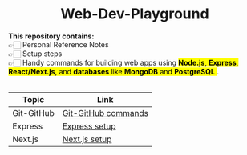 # <div align="center">Web-Dev-Playground</div>

<b>This repository contains: </br></b>
👉🏻 Personal Reference Notes <br/>
👉🏻 Setup steps <br/>
👉🏻 Handy commands for building web apps using <mark>**Node.js**, **Express**, **React/Next.js**, and **databases** like **MongoDB** and **PostgreSQL** </mark>. <br/>
<br/>

| Topic      | Link                                                           |
| ---------- | -------------------------------------------------------------- |
| Git-GitHub | [Git-GitHub commands](./git-commands.md)                       |
| Express    | [Express setup](./express-setup-reference.md)                  |
| Next.js    | [Next.js setup](./next.js-setup-reference.md) |
